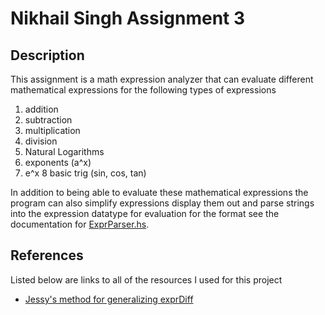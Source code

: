 # Nikhail Singh Assignment 3

## Description
This assignment is a math expression analyzer that can evaluate different mathematical expressions for the following types of expressions
1.  addition
2. subtraction
3. multiplication
4. division
5. Natural Logarithms
6. exponents (a^x)
7. e^x
8 basic trig (sin, cos, tan)

In addition to being able to evaluate these mathematical expressions the program can also simplify expressions display them out and parse strings into the expression datatype for evaluation for the format see the documentation for [ExprParser.hs](https://github.com/singhn18/CS1XA3/blob/master/Assign3/ExprParser.hs).

## References
Listed below are links to all of the resources I used for this project
* [Jessy's method for generalizing exprDiff](https://github.com/deleeuwj1/CS1XA3/blob/master/Assign3/Exprs/ExprEval.hs)
